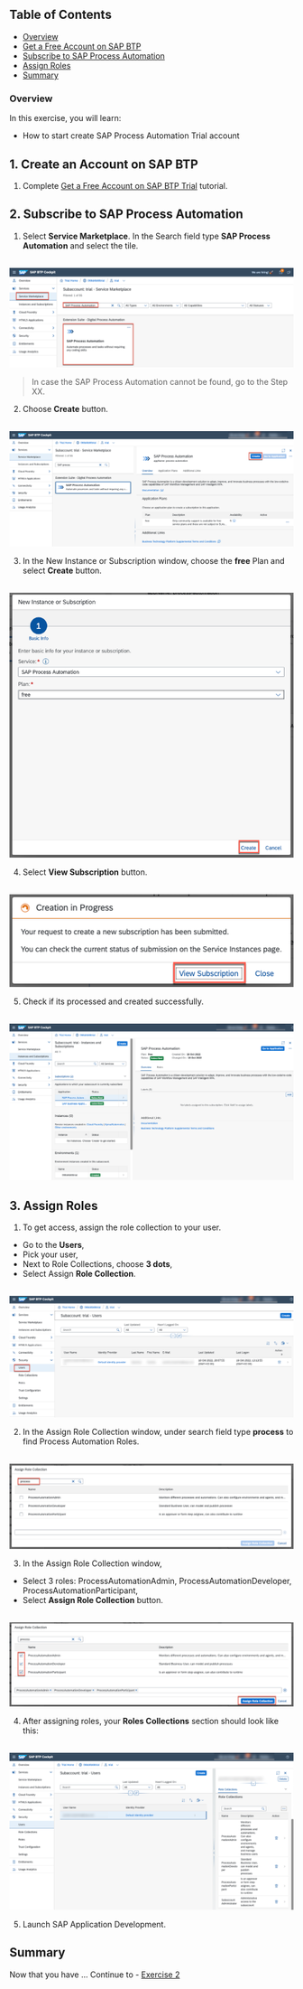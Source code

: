 ## Table of Contents
 - [Overview](#overview)
 - [Get a Free Account on SAP BTP](#AccountBTP)
 - [Subscribe to SAP Process Automation](#SPA)
 - [Assign Roles](#Roles)
 - [Summary](#summary)

### Overview <a name="overview"></a>

In this exercise, you will learn:
- How to start create SAP Process Automation Trial account

## 1. Create an Account on SAP BTP <a name="AccountBTP"></a>

1. Complete [Get a Free Account on SAP BTP Trial](https://developers.sap.com/tutorials/hcp-create-trial-account.html) tutorial.

## 2. Subscribe to SAP Process Automation  <a name="SPA"></a>

1.	Select **Service Marketplace**. In the Search field type **SAP Process Automation** and select the tile.

<br>![01](./images/001.png)

> In case the SAP Process Automation cannot be found, go to the Step XX.

2. Choose **Create** button.

<br>![02](./images/002.png)

3. In the New Instance or Subscription window, choose the **free** Plan and select **Create** button.

<br>![03](./images/003.png)

4. Select **View Subscription** button.

<br>![04](./images/004.png)

5. Check if its processed and created successfully.

<br>![05](./images/005.png)

## 3. Assign Roles  <a name="Roles"></a>

1. To get access, assign the role collection to your user.
- Go to the **Users**,
- Pick your user,
- Next to Role Collections, choose **3 dots**,
- Select Assign **Role Collection**.

<br>![06](./images/006.png)

2. In the Assign Role Collection window, under search field type **process** to find Process Automation Roles.

<br>![07](./images/007.png)

3. In the Assign Role Collection window,
- Select 3 roles: ProcessAutomationAdmin, ProcessAutomationDeveloper, ProcessAutomationParticipant,
- Select **Assign Role Collection** button.

<br>![08](./images/008.png)

4. After assigning roles, your **Roles Collections** section should look like this:

<br>![09](./images/009.png)

5. Launch SAP Application Development.

## Summary  <a name="summary"></a>

Now that you have ...
Continue to - [Exercise 2](../ex2/README.md)
